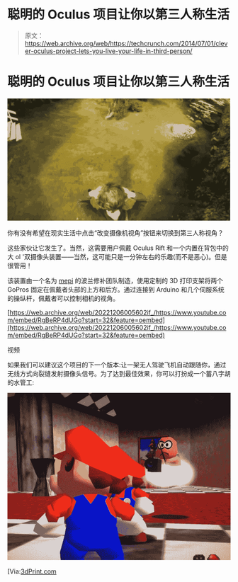 # 聪明的 Oculus 项目让你以第三人称生活 

> 原文：<https://web.archive.org/web/https://techcrunch.com/2014/07/01/clever-oculus-project-lets-you-live-your-life-in-third-person/>

# 聪明的 Oculus 项目让你以第三人称生活

![third person walking](img/387444d5a7c013b09c16a4d68946d1fe.png)

你有没有希望在现实生活中点击“改变摄像机视角”按钮来切换到第三人称视角？

这些家伙让它发生了。当然，这需要用户佩戴 Oculus Rift 和一个内置在背包中的大 ol '双摄像头装置——当然，这可能只是一分钟左右的乐趣(而不是恶心)。但是很管用！

该装置由一个名为 [mepi](https://web.archive.org/web/20221206005602/http://mepi.pl/) 的波兰修补团队制造，使用定制的 3D 打印支架将两个 GoPros 固定在佩戴者头部的上方和后方。通过连接到 Arduino 和几个伺服系统的操纵杆，佩戴者可以控制相机的视角。

[https://web.archive.org/web/20221206005602if_/https://www.youtube.com/embed/RgBeRP4dUGo?start=32&feature=oembed](https://web.archive.org/web/20221206005602if_/https://www.youtube.com/embed/RgBeRP4dUGo?start=32&feature=oembed)

视频

如果我们可以建议这个项目的下一个版本:让一架无人驾驶飞机自动跟随你，通过无线方式向裂缝发射摄像头信号。为了达到最佳效果，你可以打扮成一个蓄八字胡的水管工:

![mario 64](img/d6b2b4e4fe2db4d70c6c9513bb891cb8.png)

[Via:[3dPrint.com](https://web.archive.org/web/20221206005602/http://3dprint.com/7410/third-person-perspective/)